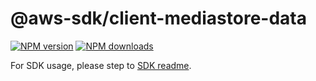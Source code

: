 # @aws-sdk/client-mediastore-data

[![NPM version](https://img.shields.io/npm/v/@aws-sdk/client-mediastore-data/rc.svg)](https://www.npmjs.com/package/@aws-sdk/client-mediastore-data)
[![NPM downloads](https://img.shields.io/npm/dm/@aws-sdk/client-mediastore-data.svg)](https://www.npmjs.com/package/@aws-sdk/client-mediastore-data)

For SDK usage, please step to [SDK readme](https://github.com/aws/aws-sdk-js-v3).
